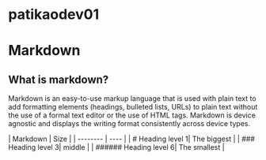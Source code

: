 # patikaodev01

# Markdown
## What is markdown?
Markdown is an easy-to-use markup language that is used with plain text to add formatting elements (headings, bulleted lists, URLs) to plain text without the use of a formal text editor or the use of HTML tags. Markdown is device agnostic and displays the writing format consistently across device types.

| Markdown | Size |
| -------- | ---- |
| # Heading level 1| The biggest |
| ### Heading level 3| middle |
| ###### Heading level 6| The smallest |


